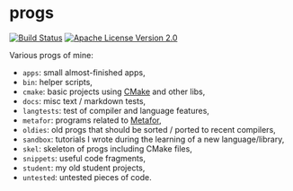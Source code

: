 # progs

[![Build Status](https://travis-ci.org/rboman/progs.svg?branch=master)](https://travis-ci.org/rboman/progs) 
[![Apache License Version 2.0](https://img.shields.io/badge/license-Apache_2.0-green.svg)](LICENSE)

Various progs of mine:
  * `apps`: small almost-finished apps,
  * `bin`: helper scripts,
  * `cmake`: basic projects using [CMake](https://cmake.org/) and other libs,
  * `docs`: misc text / markdown tests,
  * `langtests`: test of compiler and language features,
  * `metafor`: programs related to [Metafor](http://metafor.ltas.ulg.ac.be/),
  * `oldies`: old progs that should be sorted / ported to recent compilers,
  * `sandbox`: tutorials I wrote during the learning of a new language/library,
  * `skel`: skeleton of progs including CMake files,
  * `snippets`: useful code fragments,
  * `student`: my old student projects,
  * `untested`: untested pieces of code.
